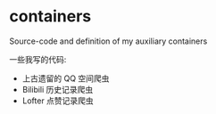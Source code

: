 # containers
Source-code and definition of my auxiliary containers


一些我写的代码:
- 上古遗留的 QQ 空间爬虫
- Bilibili 历史记录爬虫
- Lofter 点赞记录爬虫

